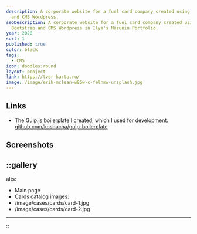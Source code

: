 ```yaml
---
description: A corporate website for a fuel card company created using Bootstrap
  and CMS Wordpress.
seoDescription: A corporate website for a fuel card company created using
  Bootstrap and CMS Wordpress in Ilya's Mazunin Portfolio.
year: 2020
sort: 1
published: true
color: black
tags:
  - CMS
icon: doodles:round
layout: project
link: https://tver-karta.ru/
image: /image/erik-mclean-w85w-c-felnmw-unsplash.jpg
---
```


## Links

- The Gulp.js boilerplate I created, which I used for development: [github.com/koshacha/gulp-boilerplate](https://github.com/koshacha/gulp-boilerplate)

## Screenshots

::gallery
---
alts:
  - Main page
  - Cards catalog
images:
  - /image/cases/cards/card-1.jpg
  - /image/cases/cards/card-2.jpg
---
::
